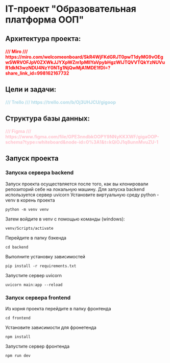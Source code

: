 # IT-проект "Образовательная платформа ООП"

<h2>Архитектура проекта:
<h4><font color="red"> /// Miro ///
https://miro.com/welcomeonboard/SkR4WjFKdGRJT0pwT1dyMG9vOEgwSWRVOFJpV0ZXWkJJYXpWZm1pMllYaVpybHgzWlJTQVVTQkYzNUVuR1dkN3wzNDU4NzY0NTg1NjQwMjA1MDE1fDI=?share_link_id=998162167732
</font>

<h2>Цели и задачи:
<h4><font color="lightblue"> /// Trello ///
https://trello.com/b/Oj3UHJCU/gigoop
</font>

<h2>Структура базы данных:
<h4><font color="pink">/// Figma ///
https://www.figma.com/file/GPE3nndbkOOPY9NNyKKXWF/gigaOOP-schema?type=whiteboard&node-id=0%3A1&t=kQiOJ1q8unnMvuZU-1
</font>

## Запуск проекта
### Запуска сервера backend
Запуск проекта осуществляется после того, как вы клонировали репозиторий себе на локальную машину. 
Для запуска backend используется сервер uvicorn
Установите виртуальную среду python - venv в корень проекта

```
python -m venv venv
```

Затем войдите в venv с помощью команды (windows):

```
venv/Scripts/activate
```

Перейдите в папку бэкенда

```
cd backend
```

Выполните установку зависимостей
```
pip install -r requirements.txt
```
Запустите сервер uvicorn

```
uvicorn main:app --reload
```


### Запуск сервера frontend
Из корня проекта перейдите в папку фронтенда
```
cd frontend
```

Установите зависимости для фронетенда
```
npm install
```

Запустите сервер фронтенда
```
npm run dev
```






